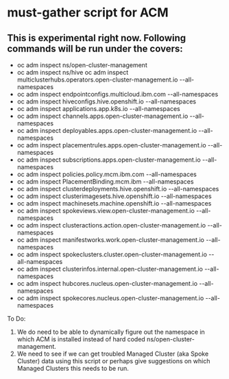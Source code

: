 # must-gather script for ACM

This is experimental right now. Following commands will be run under the covers:
- 
- oc adm inspect  ns/open-cluster-management
- oc adm inspect  ns/hive 
oc adm inspect  multiclusterhubs.operators.open-cluster-management.io --all-namespaces
- oc adm inspect endpointconfigs.multicloud.ibm.com --all-namespaces
- oc adm inspect  hiveconfigs.hive.openshift.io --all-namespaces 
- oc adm inspect  applications.app.k8s.io --all-namespaces 
- oc adm inspect  channels.apps.open-cluster-management.io --all-namespaces
- oc adm inspect  deployables.apps.open-cluster-management.io --all-namespaces
- oc adm inspect  placementrules.apps.open-cluster-management.io --all-namespaces
- oc adm inspect  subscriptions.apps.open-cluster-management.io --all-namespaces
- oc adm inspect  policies.policy.mcm.ibm.com --all-namespaces 
- oc adm inspect  PlacementBinding.mcm.ibm --all-namespaces 
- oc adm inspect clusterdeployments.hive.openshift.io --all-namespaces
- oc adm inspect clusterimagesets.hive.openshift.io --all-namespaces
- oc adm inspect machinesets.machine.openshift.io --all-namespaces 
- oc adm inspect  spokeviews.view.open-cluster-management.io --all-namespaces
- oc adm inspect  clusteractions.action.open-cluster-management.io --all-namespaces
- oc adm inspect  manifestworks.work.open-cluster-management.io --all-namespaces
- oc adm inspect  spokeclusters.cluster.open-cluster-management.io --all-namespaces
- oc adm inspect  clusterinfos.internal.open-cluster-management.io --all-namespaces
- oc adm inspect  hubcores.nucleus.open-cluster-management.io --all-namespaces
- oc adm inspect  spokecores.nucleus.open-cluster-management.io --all-namespaces

To Do:
1. We do need to be able to dynamically figure out the namespace in which ACM is installed instead of hard coded ns/open-cluster-management.
2. We need to see if we can get troubled Managed Cluster (aka Spoke Cluster) data using this script or perhaps give suggestions on which Managed Clusters this needs to be run.
